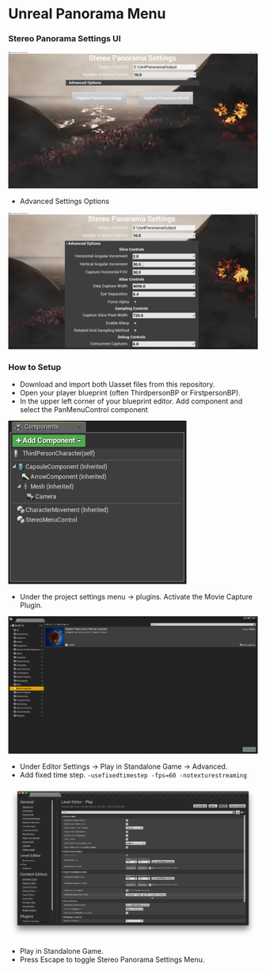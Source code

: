 # Unreal Panorama Menu

### Stereo Panorama Settings UI

![Image](images/PanoSetting.PNG?raw=true)

- Advanced Settings Options

![Image](images/PanoSetting2.PNG?raw=true)

### How to Setup

- Download and import both Uasset files from this repository.
- Open your player blueprint (often ThirdpersonBP or FirstpersonBP).
- In the upper left corner of your blueprint editor. Add component and select the PanMenuControl component

![Image](images/PanoSetting3.PNG?raw=true)

- Under the project settings menu -> plugins. Activate the Movie Capture Plugin.

![Image](images/PanoSetting4.PNG?raw=true)

- Under Editor Settings -> Play in Standalone Game -> Advanced.  
- Add fixed time step. ```-usefixedtimestep -fps=60 -notexturestreaming```

![Image](images/PanoSetting5.png?raw=true)

- Play in Standalone Game.
- Press Escape to toggle Stereo Panorama Settings Menu. 
